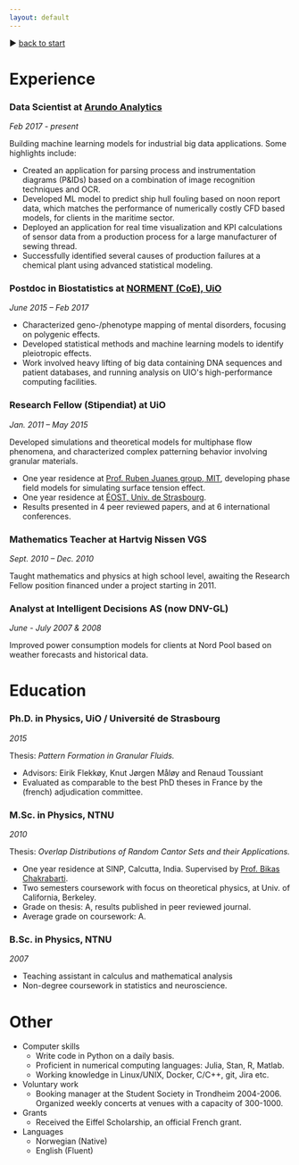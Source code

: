 ```yaml
---
layout: default
---
```


&#9654; [back to start](./)

# Experience

### Data Scientist at [Arundo Analytics](https://www.arundo.com/)
_Feb 2017 - present_

Building machine learning models for industrial big data applications.
Some highlights include:

- Created an application for parsing process and instrumentation diagrams (P&IDs) based on a combination of image recognition techniques and OCR.
- Developed ML model to predict ship hull fouling based on noon report data, which matches the performance of numerically costly CFD based models, for clients in the maritime sector.
- Deployed an application for real time visualization and KPI calculations of sensor data from a production process for a large manufacturer of sewing thread.
- Successfully identified several causes of production failures at a chemical plant using advanced statistical modeling.


### Postdoc in Biostatistics at [NORMENT (CoE), UiO](https://www.med.uio.no/norment/english/)
_June 2015 – Feb 2017_

- Characterized geno-/phenotype mapping of mental disorders, focusing on polygenic effects. 
- Developed statistical methods and machine learning models to identify pleiotropic effects.
- Work involved heavy lifting of big data containing DNA sequences and patient databases, and running analysis on UIO's high-performance computing facilities.

### Research Fellow (Stipendiat) at UiO
_Jan. 2011 – May 2015_

Developed simulations and theoretical models for multiphase flow phenomena, and characterized complex patterning behavior involving granular materials.

- One year residence at [Prof. Ruben Juanes group, MIT](http://juanesgroup.mit.edu/), developing phase field models for simulating surface tension effect. 
- One year residence  at [ÉOST, Univ. de Strasbourg](https://eost.unistra.fr/en/).
- Results presented in 4 peer reviewed papers, and at 6 international conferences.

### Mathematics Teacher at Hartvig Nissen VGS
_Sept. 2010 – Dec. 2010_

Taught mathematics and physics at high school level, awaiting the Research Fellow position financed under a project starting in 2011.

### Analyst at Intelligent Decisions AS (now DNV-GL)
_June - July 2007 & 2008_

Improved power consumption models for clients at Nord Pool
based on weather forecasts and historical data.

# Education

### Ph.D. in Physics, UiO / Université de Strasbourg
_2015_

Thesis: _Pattern Formation in Granular Fluids._

- Advisors: Eirik Flekkøy, Knut Jørgen Måløy and Renaud Toussiant
- Evaluated as comparable to the best PhD theses in France by the (french) adjudication committee.

### M.Sc. in Physics, NTNU
_2010_

Thesis: _Overlap Distributions of Random Cantor Sets and their Applications._

-  One year residence at SINP, Calcutta, India. Supervised by [Prof. Bikas Chakrabarti](http://www.saha.ac.in/cmp/bikask.chakrabarti/bikas.html). 
-  Two semesters coursework with focus on theoretical physics, at Univ. of California, Berkeley. 
-  Grade on thesis: A, results published in peer reviewed journal.
-  Average grade on coursework: A.

### B.Sc. in Physics, NTNU
_2007_

- Teaching assistant in calculus and mathematical analysis
- Non-degree coursework in statistics and neuroscience.

# Other

- Computer skills
	- Write code in Python on a daily basis.
	- Proficient in numerical computing languages: Julia, Stan, R, Matlab.
	- Working knowledge in Linux/UNIX, Docker, C/C++, git, Jira etc.
- Voluntary work
	- Booking manager at the Student Society in Trondheim 2004-2006. Organized weekly concerts at venues with a capacity of 300-1000.
- Grants
	- Received the Eiffel Scholarship, an official French grant.
- Languages
	- Norwegian (Native)
	- English (Fluent)